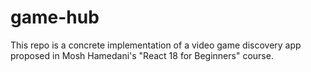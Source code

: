 # game-hub

This repo is a concrete implementation of a video game discovery app proposed in Mosh Hamedani's "React 18 for Beginners" course.
